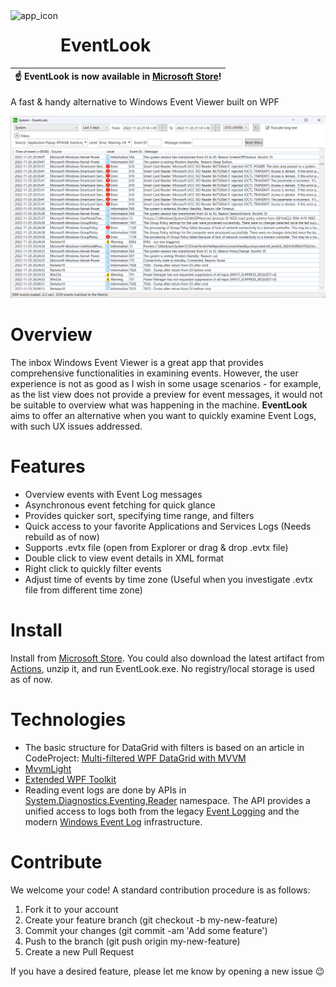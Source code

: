<img align="left" width="80" height="80" src="https://user-images.githubusercontent.com/16055659/169651886-f53360a0-ccad-49f0-8c68-d8f0d5306ecc.png" alt="app_icon">

# EventLook

| :point_up: EventLook is now available in [Microsoft Store](https://www.microsoft.com/store/apps/9NJV5FQ089Z0)! |
|-----|

A fast & handy alternative to Windows Event Viewer built on WPF

![screenshot](/Screenshot-1.png)

# Overview
The inbox Windows Event Viewer is a great app that provides comprehensive functionalities in examining events. However, the user experience is not as good as I wish in some usage scenarios - for example, as the list view does not provide a preview for event messages, it would not be suitable to overview what was happening in the machine. 
**EventLook** aims to offer an alternative when you want to quickly examine Event Logs, with such UX issues addressed. 

# Features
- Overview events with Event Log messages
- Asynchronous event fetching for quick glance
- Provides quicker sort, specifying time range, and filters
- Quick access to your favorite Applications and Services Logs (Needs rebuild as of now) 
- Supports .evtx file (open from Explorer or drag & drop .evtx file)
- Double click to view event details in XML format
- Right click to quickly filter events
- Adjust time of events by time zone (Useful when you investigate .evtx file from different time zone)

# Install
Install from [Microsoft Store](https://www.microsoft.com/store/apps/9NJV5FQ089Z0).
You could also download the latest artifact from [Actions](https://github.com/kmaki565/EventLook/actions), unzip it, and run EventLook.exe. No registry/local storage is used as of now.

# Technologies
- The basic structure for DataGrid with filters is based on an article in CodeProject: [Multi-filtered WPF DataGrid with MVVM](https://www.codeproject.com/Articles/442498/Multi-filtered-WPF-DataGrid-with-MVVM)
- [MvvmLight](http://www.mvvmlight.net/)
- [Extended WPF Toolkit](https://github.com/xceedsoftware/wpftoolkit)
- Reading event logs are done by APIs in [System.Diagnostics.Eventing.Reader](https://docs.microsoft.com/en-us/dotnet/api/system.diagnostics.eventing.reader?view=netframework-4.8) namespace. The API provides a unified access to logs both from the legacy [Event Logging](https://docs.microsoft.com/en-us/windows/win32/eventlog/event-logging) and the modern [Windows Event Log](https://docs.microsoft.com/en-us/windows/win32/wes/windows-event-log) infrastructure.

# Contribute
We welcome your code! A standard contribution procedure is as follows:
1. Fork it to your account
1. Create your feature branch (git checkout -b my-new-feature)
1. Commit your changes (git commit -am 'Add some feature')
1. Push to the branch (git push origin my-new-feature)
1. Create a new Pull Request

If you have a desired feature, please let me know by opening a new issue :wink: